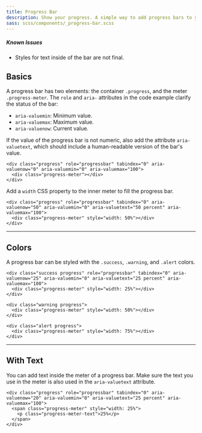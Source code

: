 ```yaml
---
title: Progress Bar
description: Show your progress. A simple way to add progress bars to your layouts. You only need two HTML elements to make them and they're easy to customize.
sass: scss/components/_progress-bar.scss
---
```


<div class="callout alert">
  <h5>Known Issues</h5>
  <ul>
    <li>Styles for text inside of the bar are not final.</li>
  </ul>
</div>

## Basics

A progress bar has two elements: the container `.progress`, and the meter `.progress-meter`. The `role` and `aria-` attributes in the code example clarify the status of the bar:

- `aria-valuemin`: Minimum value.
- `aria-valuemax`: Maximum value.
- `aria-valuenow`: Current value.

If the value of the progress bar is not numeric, also add the attribute `aria-valuetext`, which should include a human-readable version of the bar's value.

```html_example
<div class="progress" role="progressbar" tabindex="0" aria-valuenow="0" aria-valuemin="0" aria-valuemax="100">
  <div class="progress-meter"></div>
</div>
```

Add a `width` CSS property to the inner meter to fill the progress bar.

```html_example
<div class="progress" role="progressbar" tabindex="0" aria-valuenow="50" aria-valuemin="0" aria-valuetext="50 percent" aria-valuemax="100">
  <div class="progress-meter" style="width: 50%"></div>
</div>
```

---

## Colors

A progress bar can be styled with the `.success`, `.warning`, and `.alert` colors.

```html_example
<div class="success progress" role="progressbar" tabindex="0" aria-valuenow="25" aria-valuemin="0" aria-valuetext="25 percent" aria-valuemax="100">
  <div class="progress-meter" style="width: 25%"></div>
</div>

<div class="warning progress">
  <div class="progress-meter" style="width: 50%"></div>
</div>

<div class="alert progress">
  <div class="progress-meter" style="width: 75%"></div>
</div>
```

---

## With Text

You can add text inside the meter of a progress bar. Make sure the text you use in the meter is also used in the `aria-valuetext` attribute.

```html_example
<div class="progress" role="progressbar" tabindex="0" aria-valuenow="20" aria-valuemin="0" aria-valuetext="25 percent" aria-valuemax="100">
  <span class="progress-meter" style="width: 25%">
    <p class="progress-meter-text">25%</p>
  </span>
</div>
```

